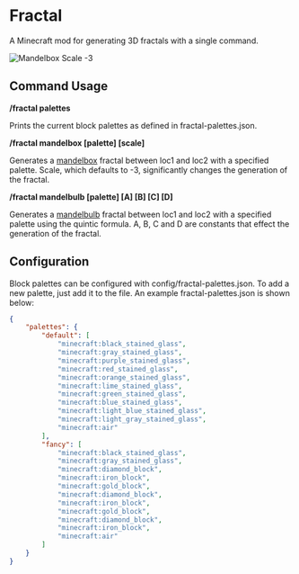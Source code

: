 # Fractal
A Minecraft mod for generating 3D fractals with a single command.

![Mandelbox Scale -3](https://i.imgur.com/5IuT1RH.png)

## Command Usage
**/fractal palettes**

Prints the current block palettes as defined in fractal-palettes.json.

**/fractal mandelbox <loc1> <loc2> [palette] [scale]**

Generates a [mandelbox](https://en.wikipedia.org/wiki/Mandelbox) fractal between loc1 and loc2 with a specified palette. Scale, which defaults to -3, significantly changes the generation of the fractal.

**/fractal mandelbulb <loc1> <loc2> [palette] [A] [B] [C] [D]**

Generates a [mandelbulb](https://en.wikipedia.org/wiki/Mandelbulb) fractal between loc1 and loc2 with a specified palette using the quintic formula. A, B, C and D are constants that effect the generation of the fractal.


## Configuration
Block palettes can be configured with config/fractal-palettes.json. To add a new palette, just add it to the file. An example fractal-palettes.json is shown below:
```json
{
    "palettes": {
        "default": [
            "minecraft:black_stained_glass",
            "minecraft:gray_stained_glass",
            "minecraft:purple_stained_glass",
            "minecraft:red_stained_glass",
            "minecraft:orange_stained_glass",
            "minecraft:lime_stained_glass",
            "minecraft:green_stained_glass",
            "minecraft:blue_stained_glass",
            "minecraft:light_blue_stained_glass",
            "minecraft:light_gray_stained_glass",
            "minecraft:air"
        ],
        "fancy": [
            "minecraft:black_stained_glass",
            "minecraft:gray_stained_glass",
            "minecraft:diamond_block",
            "minecraft:iron_block",
            "minecraft:gold_block",
            "minecraft:diamond_block",
            "minecraft:iron_block",
            "minecraft:gold_block",
            "minecraft:diamond_block",
            "minecraft:iron_block",
            "minecraft:air"
        ]
    }
}
```
